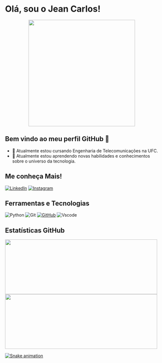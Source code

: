 # Olá, sou o Jean Carlos! 
<p align="center">
  <img src="https://media1.tenor.com/m/OA1caTjfG94AAAAC/alfa7.gif" width="350">
</p>

## Bem vindo ao meu perfil GitHub 👋
- 📡 Atualmente estou cursando Engenharia de Telecomunicações na UFC.
- 🌱 Atualmente estou aprendendo novas habilidades e conhecimentos sobre o universo da tecnologia.

## Me conheça Mais!
[![LinkedIn](https://img.shields.io/badge/LinkedIn-0077B5?style=for-the-badge&logo=linkedin&logoColor=white)](https://www.linkedin.com/in/jean-c-7950b1141/)
[![Instagram](https://img.shields.io/badge/-Instagram-%23E4405F?style=for-the-badge&logo=instagram&logoColor=white)](https://www.instagram.com/jeanc_dsf/)

## Ferramentas e Tecnologias
![Python](https://img.shields.io/badge/python-3670A0?style=for-the-badge&logo=python&logoColor=ffdd54)
![Git](https://img.shields.io/badge/GIT-E44C30?style=for-the-badge&logo=git&logoColor=white)
[![GitHub](https://img.shields.io/badge/GitHub-100000?style=for-the-badge&logo=github&logoColor=white)](https://github.com/Jean3003)
![Vscode](https://img.shields.io/badge/Vscode-007ACC?style=for-the-badge&logo=visual-studio-code&logoColor=white)

## Estatísticas GitHub
<div>
<a href="https://github.com/Jean3003">
<img loading="lazy" height="180em" src="https://github-readme-stats.vercel.app/api/top-langs/?username=Jean3003&layout=compact&langs_count=7&theme=dracula" width="500" height="800"/>
<img loading="lazy" height="180em" src="https://github-readme-stats.vercel.app/api?username=Jean3003&show_icons=true&theme=dracula&include_all_commits=true&count_private=true" width="500" height="800"/>
</div>

![Snake animation](https://github.com/seu-usuário-aqui/seu-usuário-aqui/blob/output/github-contribution-grid-snake.svg)
